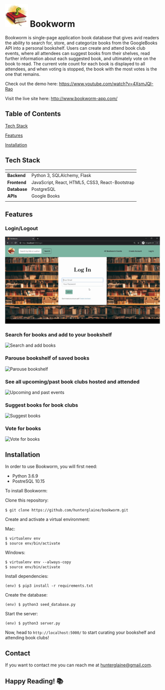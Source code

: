![Bookworm](/src/img/tiny_bookworm_logo.png "Bookworm")
Bookworm
======

Bookworm is single-page application book database that gives avid readers the ability to search for, store, and categorize books from the GoogleBooks API into a personal bookshelf. Users can create and attend book club events, where all attendees can suggest books from their shelves, read further information about each suggested book, and ultimately vote on the book to read. The current vote count for each book is displayed to all attendees, and when voting is stopped, the book with the most votes is the one that remains.

Check out the demo here: https://www.youtube.com/watch?v=4XsmJQI-Rao


Visit the live site here: http://www.bookworm-app.com/

Table of Contents
------

[Tech Stack](#tech-stack)

[Features](#features)

[Installation](#installation)



Tech Stack
------

| <!-- -->    | <!-- -->    |
|:-------------|:-------------|
| **Backend**      | Python 3, SQLAlchemy, Flask |
| **Frontend**     | JavaScript, React, HTML5, CSS3, React-Bootstrap |
| **Database**     | PostgreSQL |
| **APIs**         | Google Books |
| <!-- -->    | <!-- -->    |



Features
------

<!-- + Create an account -->
### Login/Logout
![Login/Logout](/src/img/login-gif.gif)

### Search for books and add to your bookshelf
![Search and add books](/src/img/search-and-add-to-category.gif)

### Parouse bookshelf of saved books
![Parouse bookshelf](/src/img/parouse-bookshelf.gif)

### See all upcoming/past book clubs hosted and attended
![Upcoming and past events](/src/img/upcoming-and-past-events.gif)

### Suggest books for book clubs
![Suggest books](/src/img/suggest-book.gif)

### Vote for books
![Vote for books](/src/img/vote-for-books.gif)


Installation
------
In order to use Bookworm, you will first need:
+ Python 3.6.9
+ PostreSQL 10.15

To install Bookworm:

Clone this repository:

```$ git clone https://github.com/hunterglaine/bookworm.git```

Create and activate a virtual environment:

Mac:

    $ virtualenv env
    $ source env/bin/activate

Windows:

    $ virtualenv env --always-copy
    $ source env/bin/activate

Install dependencies:

    (env) $ pip3 install -r requirements.txt

Create the database: 

    (env) $ python3 seed_database.py

Start the server:

    (env) $ python3 server.py

Now, head to `http://localhost:5000/` to start curating your bookshelf and attending book clubs!


Contact
------
If you want to contact me you can reach me at hunterglaine@gmail.com.

## Happy Reading! 📚